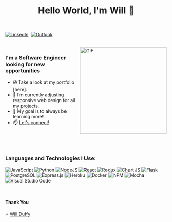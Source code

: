 <p>
  <h1 align="center"><b>Hello World, I'm Will 👋</b></h1>
</p>

<p align="center">
<br>

<a href="https://www.linkedin.com/in/will-duffy-a46a7a8a/"><img src="https://img.shields.io/badge/linkedin-%230077B5.svg?&style=for-the-badge&logo=linkedin&logoColor=white" alt="LinkedIn" /></a>&nbsp;
<a href="mailto:w.duffy@outlook.com?subject=Hello%20Will"><img src="https://img.shields.io/badge/Microsoft_Outlook-0078D4?style=for-the-badge&logo=microsoft-outlook&logoColor=white" alt="Outlook"/></a>&nbsp;

<br />
  
  <img align="right" height="270px" alt="GIF" src="https://c.tenor.com/2uyENRmiUt0AAAAC/coding.gif" />
  
 ### I'm a Software Engineer looking for new opportunities 
  
* 💿 Take a look at my portfolio [here].
* 🔭 I’m currently adjusting responsive web design for all my projects.
* 🥅 My goal is to always be learning more!
* 📫 [Let's connect!](https://www.linkedin.com/in/will-duffy-a46a7a8a/)
<br>
<br>
<br>

### [](https://github.com/robertvogue/robertvogue/#languagesandtechnologies)Languages and Technologies I Use:
<p>
  <img alt="JavaScript" src="https://img.shields.io/badge/javascript-%23323330.svg?&style=for-the-badge&logo=javascript&logoColor=%23F7DF1E"/>
  <img alt="Python" src="https://img.shields.io/badge/python-%2314354C.svg?&style=for-the-badge&logo=python&logoColor=white"/>
  <img alt="NodeJS" src="https://img.shields.io/badge/node.js-%2343853D.svg?&style=for-the-badge&logo=node.js&logoColor=white"/>
  <img alt="React" src="https://img.shields.io/badge/react-%2320232a.svg?&style=for-the-badge&logo=react&logoColor=%2361DAFB"/>
  <img alt="Redux" src="https://img.shields.io/badge/redux-%23593d88.svg?&style=for-the-badge&logo=redux&logoColor=white"/>
  <img alt="Chart JS" src="https://img.shields.io/badge/chart.js-F5788D.svg?style=for-the-badge&logo=chart.js&logoColor=white"/>
  <img alt="Flask" src="https://img.shields.io/badge/flask-%23000.svg?&style=for-the-badge&logo=flask&logoColor=white"/>
  <img alt="PostgreSQL" src="https://img.shields.io/badge/PostgreSQL-316192?style=for-the-badge&logo=postgresql&logoColor=white"/>
  <img alt="Express.js" src="https://img.shields.io/badge/Express.js-000000?style=for-the-badge&logo=express&logoColor=white" />
  <img alt="Heroku" src="https://img.shields.io/badge/heroku-%23430098.svg?&style=for-the-badge&logo=heroku&logoColor=white"/>
  <img alt="Docker" src="https://img.shields.io/badge/Docker-2CA5E0?style=for-the-badge&logo=docker&logoColor=white"/>
  <img alt="NPM" src="https://img.shields.io/badge/npm-CB3837?style=for-the-badge&logo=npm&logoColor=white"/>
  <img alt="Mocha" src="https://img.shields.io/badge/-mocha-%238D6748?&style=for-the-badge&logo=mocha&logoColor=white"/>
  <img alt="Visual Studio Code" src="https://img.shields.io/badge/VisualStudioCode-0078d7.svg?&style=for-the-badge&logo=visual-studio-code&logoColor=white"/>
</p>

<br />

#### Thank You

⭐️ [Will Duffy](https://github.com/w-duffy)
<!--
**w-duffy/w-duffy** is a ✨ _special_ ✨ repository because its `README.md` (this file) appears on your GitHub profile.

Here are some ideas to get you started:

- 🔭 I’m currently working on ...
- 🌱 I’m currently learning ...
- 👯 I’m looking to collaborate on ...
- 🤔 I’m looking for help with ...
- 💬 Ask me about ...
- 📫 How to reach me: ...
- 😄 Pronouns: ...
- ⚡ Fun fact: ...
-->
